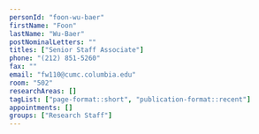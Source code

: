 ```yaml
---
personId: "foon-wu-baer"
firstName: "Foon"
lastName: "Wu-Baer"
postNominalLetters: ""
titles: ["Senior Staff Associate"]
phone: "(212) 851-5260"
fax: ""
email: "fw110@cumc.columbia.edu"
room: "502"
researchAreas: []
tagList: ["page-format::short", "publication-format::recent"]
appointments: []
groups: ["Research Staff"]
---
```

